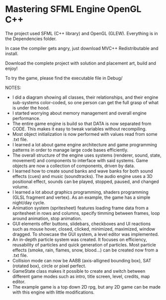 # Mastering SFML Engine OpenGL C++

The project used SFML (C++ library) and OpenGL (GLEW). Everything is in the Dependencies folder.

In case the compiler gets angry, just download MVC++ Redistributable and install.

Download the complete project with solution and placement art, build and enjoy!

To try the game, please find the executable file in Debug/

NOTES:

- I did a diagram showing all classes, their relationships, and their engine sub-systems color-coded,
so one person can get the full grasp of what is under the hood.
- I started worrying about memory management and overall engine performance.
- The entire game engine is build so that DATA is now separated from CODE. This makes it easy to tweak variables without recompiling.
- Most object initialization is now performed with values read from some .txt file.
- I learned a lot about game engine architecture and game programming patterns in order to manage large code bases efficiently.
- The overall structure of the engine uses systems (renderer, sound, state, movement) and components to interface with said systems. Game objects are now a collection of components, driven by data.
- I learned how to create sound banks and wave banks for both sound effects (cues) and music (soundtracks). The audio engine uses a 3D positional effect, sounds can be played, stopped, paused, and changed volume.
- I learned a lot about graphics programming, shaders programming (GLSL fragment and vertex). As an example, the game has a simple night/day cycle.
- Animation system (spritesheet) features loading frame data from a spritesheet in rows and columns, specify timming between frames, loop around animation, stop animation.
- GUI elements offer buttons, slidebars, checkboxes and UI reactions such as mouse hover, closed, clicked, minimized, maximized, window dragged. To showcase the GUI system, a level editor was implemented.
- An in-depth particle system was created. It focuses on efficiency, reusability of particles and quick generation of particles. Most particle effects (smoke, rain, flames, snow, blood...) can be created now from a .txt file.
- Collision mode can now be AABB (axis-alligned bounding box), SAT (rotated box), circle or pixel perfect.
- GameState class makes it possible to create and switch between different game modes such as intro, title screen, level, credits, map editor.
- The example game is a top down 2D rpg, but any 2D game can be made with this engine with little modifications.
